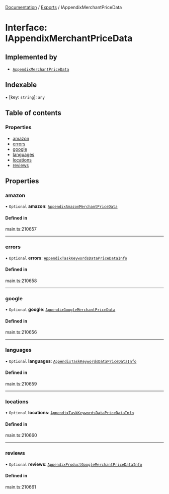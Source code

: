 [Documentation](../README.md) / [Exports](../modules.md) / IAppendixMerchantPriceData

# Interface: IAppendixMerchantPriceData

## Implemented by

- [`AppendixMerchantPriceData`](../classes/AppendixMerchantPriceData.md)

## Indexable

▪ [key: `string`]: `any`

## Table of contents

### Properties

- [amazon](IAppendixMerchantPriceData.md#amazon)
- [errors](IAppendixMerchantPriceData.md#errors)
- [google](IAppendixMerchantPriceData.md#google)
- [languages](IAppendixMerchantPriceData.md#languages)
- [locations](IAppendixMerchantPriceData.md#locations)
- [reviews](IAppendixMerchantPriceData.md#reviews)

## Properties

### amazon

• `Optional` **amazon**: [`AppendixAmazonMerchantPriceData`](../classes/AppendixAmazonMerchantPriceData.md)

#### Defined in

main.ts:210657

___

### errors

• `Optional` **errors**: [`AppendixTaskKeywordsDataPriceDataInfo`](../classes/AppendixTaskKeywordsDataPriceDataInfo.md)

#### Defined in

main.ts:210658

___

### google

• `Optional` **google**: [`AppendixGoogleMerchantPriceData`](../classes/AppendixGoogleMerchantPriceData.md)

#### Defined in

main.ts:210656

___

### languages

• `Optional` **languages**: [`AppendixTaskKeywordsDataPriceDataInfo`](../classes/AppendixTaskKeywordsDataPriceDataInfo.md)

#### Defined in

main.ts:210659

___

### locations

• `Optional` **locations**: [`AppendixTaskKeywordsDataPriceDataInfo`](../classes/AppendixTaskKeywordsDataPriceDataInfo.md)

#### Defined in

main.ts:210660

___

### reviews

• `Optional` **reviews**: [`AppendixProductGoogleMerchantPriceDataInfo`](../classes/AppendixProductGoogleMerchantPriceDataInfo.md)

#### Defined in

main.ts:210661
